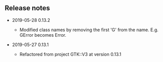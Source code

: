 ## Release notes

* 2019-05-28 0.13.2
  * Modified class names by removing the first 'G' from the name. E.g. GError becomes Error.
  
* 2019-05-27 0.13.1
  * Refactored from project GTK::V3 at version 0.13.1
